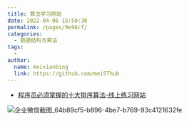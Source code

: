 ```yaml
---
title: 算法学习网站
date: 2022-04-06 15:50:30
permalink: /pages/9e98cf/
categories:
  - 数据结构与算法
tags:
  - 
author: 
  name: meixianbing
  link: https://github.com/meiSThub
---
```



* [程序员必须掌握的十大排序算法-线上练习网站](https://lab.csdn.net/suite_show/16)

![企业微信截图_64b89cf5-b896-4be7-b769-93c4121632fe](../../../Downloads/%E4%BC%81%E4%B8%9A%E5%BE%AE%E4%BF%A1%E6%88%AA%E5%9B%BE_64b89cf5-b896-4be7-b769-93c4121632fe.png)